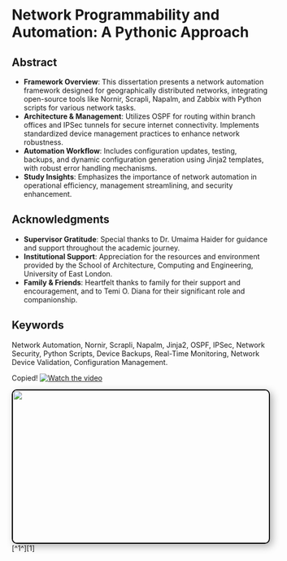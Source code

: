# Network Programmability and Automation: A Pythonic Approach

## Abstract
- **Framework Overview**: This dissertation presents a network automation framework designed for geographically distributed networks, integrating open-source tools like Nornir, Scrapli, Napalm, and Zabbix with Python scripts for various network tasks.
- **Architecture & Management**: Utilizes OSPF for routing within branch offices and IPSec tunnels for secure internet connectivity. Implements standardized device management practices to enhance network robustness.
- **Automation Workflow**: Includes configuration updates, testing, backups, and dynamic configuration generation using Jinja2 templates, with robust error handling mechanisms.
- **Study Insights**: Emphasizes the importance of network automation in operational efficiency, management streamlining, and security enhancement.

## Acknowledgments
- **Supervisor Gratitude**: Special thanks to Dr. Umaima Haider for guidance and support throughout the academic journey.
- **Institutional Support**: Appreciation for the resources and environment provided by the School of Architecture, Computing and Engineering, University of East London.
- **Family & Friends**: Heartfelt thanks to family for their support and encouragement, and to Temi O. Diana for their significant role and companionship.

## Keywords
Network Automation, Nornir, Scrapli, Napalm, Jinja2, OSPF, IPSec, Network Security, Python Scripts, Device Backups, Real-Time Monitoring, Network Device Validation, Configuration Management.

Copied!
[![Watch the video](https://img.youtube.com/vi/APOPm01BVrk/hqdefault.jpg)](https://www.youtube.com/embed/APOPm01BVrk)

[<img src="https://img.youtube.com/vi/APOPm01BVrk/hqdefault.jpg" width="600" height="300" style="border: 2px solid #000; border-radius: 10px; box-shadow: 5px 5px 15px rgba(0,0,0,0.3);" />](https://www.youtube.com/embed/APOPm01BVrk)[^1^][1]
